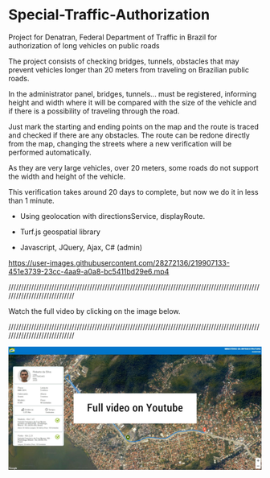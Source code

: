 # Special-Traffic-Authorization
Project for Denatran, Federal Department of Traffic in Brazil for authorization of long vehicles on public roads

The project consists of checking bridges, tunnels, obstacles that may prevent vehicles longer than 20 meters from traveling on Brazilian public roads.

In the administrator panel, bridges, tunnels... must be registered, informing height and width where it will be compared with the size of the vehicle and if there is a possibility of traveling through the road.

Just mark the starting and ending points on the map and the route is traced and checked if there are any obstacles. The route can be redone directly from the map, changing the streets where a new verification will be performed automatically.

As they are very large vehicles, over 20 meters, some roads do not support the width and height of the vehicle.

This verification takes around 20 days to complete, but now we do it in less than 1 minute.

- Using geolocation with directionsService, displayRoute.

- Turf.js geospatial library

- Javascript, JQuery, Ajax, C# (admin)

https://user-images.githubusercontent.com/28272136/219907133-451e3739-23cc-4aa9-a0a8-bc5411bd29e6.mp4

/////////////////////////////////////////////////////////////////////////////////////////////////////////////////////////////

Watch the full video by clicking on the image below.

/////////////////////////////////////////////////////////////////////////////////////////////////////////////////////////////

[![IMAGE ALT TEXT HERE](https://github.com/marsilba/Special-Traffic-Authorization/blob/main/Web/images/thumb.jpg)](https://youtu.be/Oi-_tg5WI2Y)

